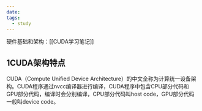 ```yaml
---
date: 
tags:
  - study
---
```

硬件基础和架构：[[CUDA学习笔记]]

## 1CUDA架构特点

CUDA（Compute Unified Device Architecture）的中文全称为计算统一设备架构。CUDA程序通过nvcc编译器进行编译，CUDA程序中包含CPU部分代码和GPU部分代码，编译时会分别编译，CPU部分代码叫host code，GPU部分代码一般叫device code。
